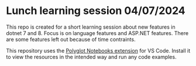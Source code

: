 # Lunch learning session 04/07/2024

This repo is created for a short learning session about new features in dotnet 7 and 8. Focus is on language features and ASP.NET features. There are some features left out because of time contraints.

This repository uses the [Polyglot Notebooks extension](https://marketplace.visualstudio.com/items?itemName=ms-dotnettools.dotnet-interactive-vscode) for VS Code. Install it to view the resources in the intended way and run any code examples.
